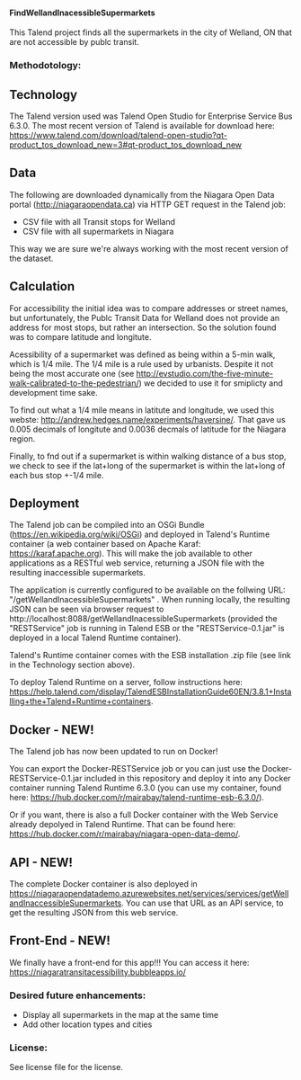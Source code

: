 #### FindWellandInacessibleSupermarkets ####

This Talend project finds all the supermarkets in the city of Welland, ON that are not accessible by publc transit.

### Methodotology: ###

## Technology ##

The Talend version used was Talend Open Studio for Enterprise Service Bus 6.3.0. The most recent version of Talend is available for download here: https://www.talend.com/download/talend-open-studio?qt-product_tos_download_new=3#qt-product_tos_download_new
 
## Data ##

The following are downloaded dynamically from the Niagara Open Data portal (http://niagaraopendata.ca) via HTTP GET request in the Talend job:
- CSV file with all Transit stops for Welland
- CSV file with all supermarkets in Niagara

This way we are sure we're always working with the most recent version of the dataset.

## Calculation ##

For accessibility the initial idea was to compare addresses or street names, but unfortunately, the Publc Transit Data for Welland does not provide an address for most stops, but rather an intersection. So the solution found was to compare latitude and longitute.

Acessibility of a supermarket was defined as being within a 5-min walk, which is 1/4 mile. The 1/4 mile is a rule used by urbanists. Despite it not being the most accurate one (see http://evstudio.com/the-five-minute-walk-calibrated-to-the-pedestrian/) we decided to use it for smiplicty and development time sake. 

To find out what a 1/4 mile means in latitute and longitude, we used this webste: http://andrew.hedges.name/experiments/haversine/. That gave us 0.005 decimals of longitute and 0.0036 decmals of latitude for the Niagara region.

Finally, to fnd out if a supermarket is within walking distance of a bus stop, we check to see if the lat+long of the supermarket is within the lat+long of each bus stop +-1/4 mile.

## Deployment ##

The Talend job can be compiled into an OSGi Bundle (https://en.wikipedia.org/wiki/OSGi) and deployed in Talend's Runtime container (a web container based on Apache Karaf: https://karaf.apache.org). This will make the job available to other applications as a RESTful web service, returning a JSON file with the resulting inaccessible supermarkets.

The application is currently configured to be available on the follwing URL: "/getWellandInacessibleSupermarkets" . When running locally, the resulting JSON can be seen via browser request to http://localhost:8088/getWellandInacessibleSupermarkets (provided the "RESTService" job is running in Talend ESB or the "RESTService-0.1.jar" is deployed in a local Talend Runtime container).

Talend's Runtime container comes with the ESB installation .zip file (see link in the Technology section above).

To deploy Talend Runtime on a server, follow instructions here: https://help.talend.com/display/TalendESBInstallationGuide60EN/3.8.1+Installing+the+Talend+Runtime+containers.

## Docker - NEW! ##

The Talend job has now been updated to run on Docker!

You can export the Docker-RESTService job or you can just use the Docker-RESTService-0.1.jar included in this repository and deploy it into any Docker container running Talend Runtime 6.3.0 (you can use my container, found here: https://hub.docker.com/r/mairabay/talend-runtime-esb-6.3.0/).

Or if you want, there is also a full Docker container with the Web Service already depolyed in Talend Runtime. That can be found here: https://hub.docker.com/r/mairabay/niagara-open-data-demo/.

## API - NEW! ##

The complete Docker container is also deployed in https://niagaraopendatademo.azurewebsites.net/services/services/getWellandInaccessibleSupermarkets. 
You can use that URL as an API service, to get the resulting JSON from this web service.

## Front-End - NEW! ##

We finally have a front-end for this app!!! You can access it here: https://niagaratransitacessibility.bubbleapps.io/

### Desired future enhancements: ###

- Display all supermarkets in the map at the same time
- Add other location types and cities

### License: ###

See license file for the license.
